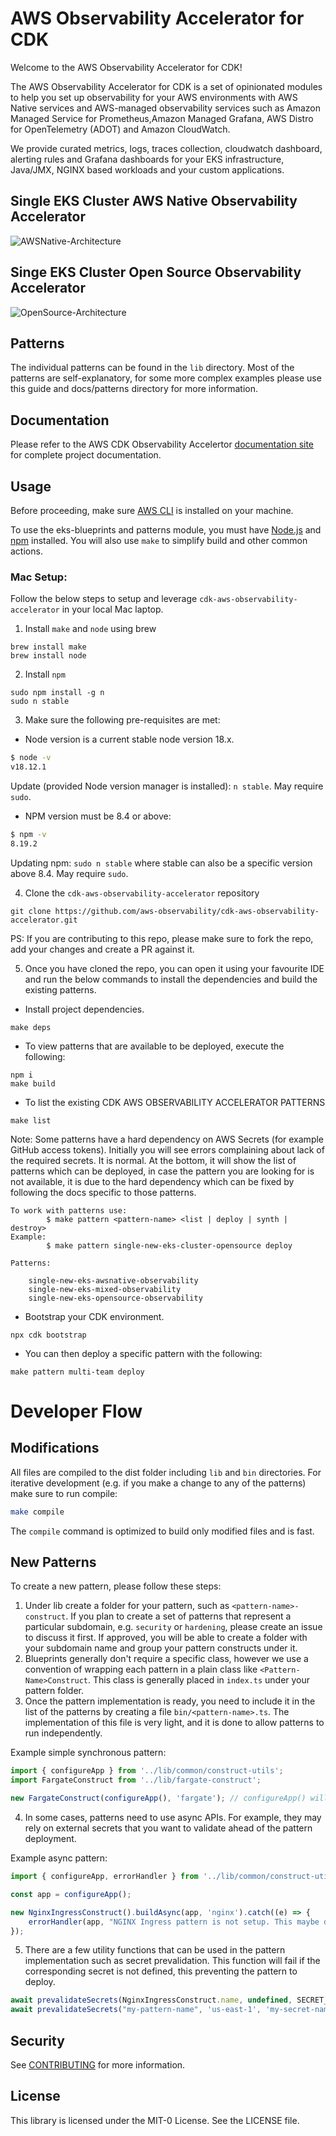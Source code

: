 # AWS Observability Accelerator for CDK

Welcome to the AWS Observability Accelerator for CDK!

The AWS Observability Accelerator for CDK is a set of opinionated modules
to help you set up observability for your AWS environments with AWS Native services and AWS-managed observability services such as Amazon Managed Service for Prometheus,Amazon Managed Grafana, AWS Distro for OpenTelemetry (ADOT) and Amazon CloudWatch.

We provide curated metrics, logs, traces collection, cloudwatch dashboard, alerting rules and Grafana dashboards for your EKS infrastructure, Java/JMX, NGINX based workloads and your custom applications.

## Single EKS Cluster AWS Native Observability Accelerator

![AWSNative-Architecture](https://github.com/aws-observability/cdk-aws-observability-accelerator/blob/main/docs/images/cloud-native-arch.png?raw=true)

## Singe EKS Cluster Open Source Observability Accelerator

![OpenSource-Architecture](https://raw.githubusercontent.com/aws-observability/cdk-aws-observability-accelerator/811ec42307d41f35f2fec95f2f2b8a20bddc7646/docs/images/CDK_Architecture_diagram.png)

## Patterns

The individual patterns can be found in the `lib` directory.  Most of the patterns are self-explanatory, for some more complex examples please use this guide and docs/patterns directory for more information.

## Documentation

Please refer to the AWS CDK Observability Accelertor [documentation site](https://aws-observability.github.io/cdk-aws-observability-accelerator/) for complete project documentation.

## Usage
Before proceeding, make sure [AWS CLI](https://docs.aws.amazon.com/cli/latest/userguide/getting-started-install.html) is installed on your machine.

To use the eks-blueprints and patterns module, you must have [Node.js](https://nodejs.org/en/) and [npm](https://docs.npmjs.com/downloading-and-installing-node-js-and-npm) installed. You will also use `make` to simplify build and other common actions. 

### Mac Setup:

Follow the below steps to setup and leverage `cdk-aws-observability-accelerator` in your local Mac laptop.

1. Install `make` and `node` using brew

```
brew install make
brew install node
```

2. Install `npm`

```
sudo npm install -g n
sudo n stable
```

3. Make sure the following pre-requisites are met:

- Node version is a current stable node version 18.x.

```bash
$ node -v
v18.12.1
```

Update (provided Node version manager is installed): `n stable`. May require `sudo`.

-  NPM version must be 8.4 or above:

```bash
$ npm -v
8.19.2
```

Updating npm: `sudo n stable` where stable can also be a specific version above 8.4. May require `sudo`.

4. Clone the `cdk-aws-observability-accelerator` repository

```
git clone https://github.com/aws-observability/cdk-aws-observability-accelerator.git
``` 

PS: If you are contributing to this repo, please make sure to fork the repo, add your changes and create a PR against it.

5. Once you have cloned the repo, you can open it using your favourite IDE and run the below commands to install the dependencies and build the existing patterns.

- Install project dependencies.

```
make deps
```

- To view patterns that are available to be deployed, execute the following:

```
npm i
make build
```

- To list the existing CDK AWS OBSERVABILITY ACCELERATOR PATTERNS

```
make list
```

Note: Some patterns have a hard dependency on AWS Secrets (for example GitHub access tokens). Initially you will see errors complaining about lack of the required secrets. It is normal. At the bottom, it will show the list of patterns which can be deployed, in case the pattern you are looking for is not available, it is due to the hard dependency which can be fixed by following the docs specific to those patterns.

```
To work with patterns use: 
        $ make pattern <pattern-name> <list | deploy | synth | destroy>
Example:
        $ make pattern single-new-eks-cluster-opensource deploy

Patterns:

	single-new-eks-awsnative-observability
	single-new-eks-mixed-observability
	single-new-eks-opensource-observability
```

- Bootstrap your CDK environment.

```
npx cdk bootstrap
```

- You can then deploy a specific pattern with the following:

```
make pattern multi-team deploy
```

# Developer Flow

## Modifications

All files are compiled to the dist folder including `lib` and `bin` directories. For iterative development (e.g. if you make a change to any of the patterns) make sure to run compile:

```bash
make compile
```

The `compile` command is optimized to build only modified files and is fast. 

## New Patterns

To create a new pattern, please follow these steps:

1. Under lib create a folder for your pattern, such as `<pattern-name>-construct`. If you plan to create a set of patterns that represent a particular subdomain, e.g. `security` or `hardening`, please create an issue to discuss it first. If approved, you will be able to create a folder with your subdomain name and group your pattern constructs under it. 
2. Blueprints generally don't require a specific class, however we use a convention of wrapping each pattern in a plain class like `<Pattern-Name>Construct`. This class is generally placed in `index.ts` under your pattern folder. 
3. Once the pattern implementation is ready, you need to include it in the list of the patterns by creating a file `bin/<pattern-name>.ts`. The implementation of this file is very light, and it is done to allow patterns to run independently.

Example simple synchronous pattern:
```typescript
import { configureApp } from '../lib/common/construct-utils';
import FargateConstruct from '../lib/fargate-construct';

new FargateConstruct(configureApp(), 'fargate'); // configureApp() will create app and configure loggers and perform other prep steps
```

4. In some cases, patterns need to use async APIs. For example, they may rely on external secrets that you want to validate ahead of the pattern deployment. 

Example async pattern:

```typescript
import { configureApp, errorHandler } from '../lib/common/construct-utils';

const app = configureApp();

new NginxIngressConstruct().buildAsync(app, 'nginx').catch((e) => {
    errorHandler(app, "NGINX Ingress pattern is not setup. This maybe due to missing secrets for ArgoCD admin pwd.", e);
});
```

5. There are a few utility functions that can be used in the pattern implementation such as secret prevalidation. This function will fail if the corresponding secret is not defined, this preventing the pattern to deploy. 

```typescript
await prevalidateSecrets(NginxIngressConstruct.name, undefined, SECRET_ARGO_ADMIN_PWD); 
await prevalidateSecrets("my-pattern-name", 'us-east-1', 'my-secret-name'); // 
```

## Security

See [CONTRIBUTING](./contributors.md#security-issue-notifications) for more information.

## License

This library is licensed under the MIT-0 License. See the LICENSE file.

